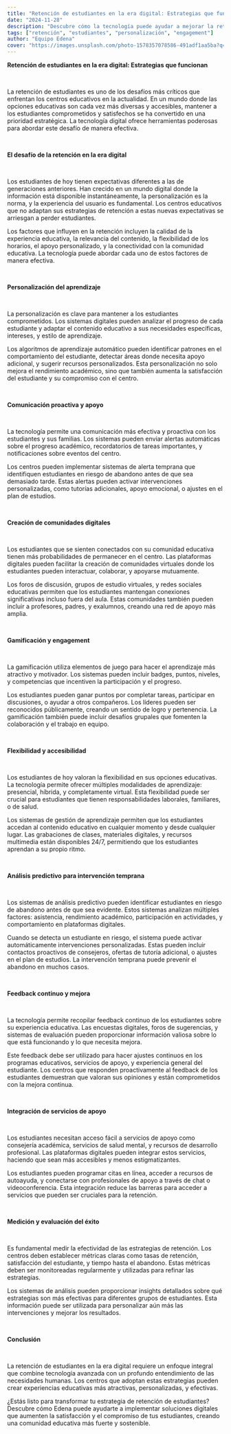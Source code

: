 ```yaml
---
title: "Retención de estudiantes en la era digital: Estrategias que funcionan"
date: "2024-11-28"
description: "Descubre cómo la tecnología puede ayudar a mejorar la retención de estudiantes y crear experiencias educativas más atractivas y personalizadas."
tags: ["retención", "estudiantes", "personalización", "engagement"]
author: "Equipo Edena"
cover: "https://images.unsplash.com/photo-1578357078586-491adf1aa5ba?q=80&w=1064&auto=format&fit=crop&ixlib=rb-4.1.0&ixid=M3wxMjA3fDB8MHxwaG90by1wYWdlfHx8fGVufDB8fHx8fA%3D%3D"
---
```


**Retención de estudiantes en la era digital: Estrategias que funcionan**

<br>

La retención de estudiantes es uno de los desafíos más críticos que enfrentan los centros educativos en la actualidad. En un mundo donde las opciones educativas son cada vez más diversas y accesibles, mantener a los estudiantes comprometidos y satisfechos se ha convertido en una prioridad estratégica. La tecnología digital ofrece herramientas poderosas para abordar este desafío de manera efectiva.

<br>

**El desafío de la retención en la era digital**

<br>

Los estudiantes de hoy tienen expectativas diferentes a las de generaciones anteriores. Han crecido en un mundo digital donde la información está disponible instantáneamente, la personalización es la norma, y la experiencia del usuario es fundamental. Los centros educativos que no adaptan sus estrategias de retención a estas nuevas expectativas se arriesgan a perder estudiantes.

Los factores que influyen en la retención incluyen la calidad de la experiencia educativa, la relevancia del contenido, la flexibilidad de los horarios, el apoyo personalizado, y la conectividad con la comunidad educativa. La tecnología puede abordar cada uno de estos factores de manera efectiva.

<br>

**Personalización del aprendizaje**

<br>

La personalización es clave para mantener a los estudiantes comprometidos. Los sistemas digitales pueden analizar el progreso de cada estudiante y adaptar el contenido educativo a sus necesidades específicas, intereses, y estilo de aprendizaje.

Los algoritmos de aprendizaje automático pueden identificar patrones en el comportamiento del estudiante, detectar áreas donde necesita apoyo adicional, y sugerir recursos personalizados. Esta personalización no solo mejora el rendimiento académico, sino que también aumenta la satisfacción del estudiante y su compromiso con el centro.

<br>

**Comunicación proactiva y apoyo**

<br>

La tecnología permite una comunicación más efectiva y proactiva con los estudiantes y sus familias. Los sistemas pueden enviar alertas automáticas sobre el progreso académico, recordatorios de tareas importantes, y notificaciones sobre eventos del centro.

Los centros pueden implementar sistemas de alerta temprana que identifiquen estudiantes en riesgo de abandono antes de que sea demasiado tarde. Estas alertas pueden activar intervenciones personalizadas, como tutorías adicionales, apoyo emocional, o ajustes en el plan de estudios.

<br>

**Creación de comunidades digitales**

<br>

Los estudiantes que se sienten conectados con su comunidad educativa tienen más probabilidades de permanecer en el centro. Las plataformas digitales pueden facilitar la creación de comunidades virtuales donde los estudiantes pueden interactuar, colaborar, y apoyarse mutuamente.

Los foros de discusión, grupos de estudio virtuales, y redes sociales educativas permiten que los estudiantes mantengan conexiones significativas incluso fuera del aula. Estas comunidades también pueden incluir a profesores, padres, y exalumnos, creando una red de apoyo más amplia.

<br>

**Gamificación y engagement**

<br>

La gamificación utiliza elementos de juego para hacer el aprendizaje más atractivo y motivador. Los sistemas pueden incluir badges, puntos, niveles, y competencias que incentiven la participación y el progreso.

Los estudiantes pueden ganar puntos por completar tareas, participar en discusiones, o ayudar a otros compañeros. Los líderes pueden ser reconocidos públicamente, creando un sentido de logro y pertenencia. La gamificación también puede incluir desafíos grupales que fomenten la colaboración y el trabajo en equipo.

<br>

**Flexibilidad y accesibilidad**

<br>

Los estudiantes de hoy valoran la flexibilidad en sus opciones educativas. La tecnología permite ofrecer múltiples modalidades de aprendizaje: presencial, híbrida, y completamente virtual. Esta flexibilidad puede ser crucial para estudiantes que tienen responsabilidades laborales, familiares, o de salud.

Los sistemas de gestión de aprendizaje permiten que los estudiantes accedan al contenido educativo en cualquier momento y desde cualquier lugar. Las grabaciones de clases, materiales digitales, y recursos multimedia están disponibles 24/7, permitiendo que los estudiantes aprendan a su propio ritmo.

<br>

**Análisis predictivo para intervención temprana**

<br>

Los sistemas de análisis predictivo pueden identificar estudiantes en riesgo de abandono antes de que sea evidente. Estos sistemas analizan múltiples factores: asistencia, rendimiento académico, participación en actividades, y comportamiento en plataformas digitales.

Cuando se detecta un estudiante en riesgo, el sistema puede activar automáticamente intervenciones personalizadas. Estas pueden incluir contactos proactivos de consejeros, ofertas de tutoría adicional, o ajustes en el plan de estudios. La intervención temprana puede prevenir el abandono en muchos casos.

<br>

**Feedback continuo y mejora**

<br>

La tecnología permite recopilar feedback continuo de los estudiantes sobre su experiencia educativa. Las encuestas digitales, foros de sugerencias, y sistemas de evaluación pueden proporcionar información valiosa sobre lo que está funcionando y lo que necesita mejora.

Este feedback debe ser utilizado para hacer ajustes continuos en los programas educativos, servicios de apoyo, y experiencia general del estudiante. Los centros que responden proactivamente al feedback de los estudiantes demuestran que valoran sus opiniones y están comprometidos con la mejora continua.

<br>

**Integración de servicios de apoyo**

<br>

Los estudiantes necesitan acceso fácil a servicios de apoyo como consejería académica, servicios de salud mental, y recursos de desarrollo profesional. Las plataformas digitales pueden integrar estos servicios, haciendo que sean más accesibles y menos estigmatizantes.

Los estudiantes pueden programar citas en línea, acceder a recursos de autoayuda, y conectarse con profesionales de apoyo a través de chat o videoconferencia. Esta integración reduce las barreras para acceder a servicios que pueden ser cruciales para la retención.

<br>

**Medición y evaluación del éxito**

<br>

Es fundamental medir la efectividad de las estrategias de retención. Los centros deben establecer métricas claras como tasas de retención, satisfacción del estudiante, y tiempo hasta el abandono. Estas métricas deben ser monitoreadas regularmente y utilizadas para refinar las estrategias.

Los sistemas de análisis pueden proporcionar insights detallados sobre qué estrategias son más efectivas para diferentes grupos de estudiantes. Esta información puede ser utilizada para personalizar aún más las intervenciones y mejorar los resultados.

<br>

**Conclusión**

<br>

La retención de estudiantes en la era digital requiere un enfoque integral que combine tecnología avanzada con un profundo entendimiento de las necesidades humanas. Los centros que adoptan estas estrategias pueden crear experiencias educativas más atractivas, personalizadas, y efectivas.

¿Estás listo para transformar tu estrategia de retención de estudiantes? Descubre cómo Edena puede ayudarte a implementar soluciones digitales que aumenten la satisfacción y el compromiso de tus estudiantes, creando una comunidad educativa más fuerte y sostenible.
